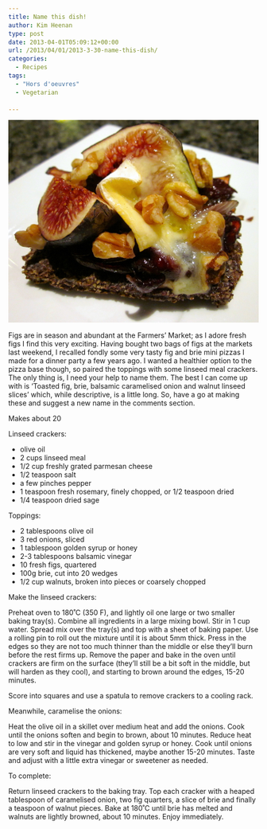 ```yaml
---
title: Name this dish!
author: Kim Heenan
type: post
date: 2013-04-01T05:09:12+00:00
url: /2013/04/01/2013-3-30-name-this-dish/
categories:
  - Recipes
tags:
  - "Hors d'oeuvres"
  - Vegetarian

---
```


![](toasted-fig-brie-linseed-slices.jpg)

Figs are in season and abundant at the Farmers’ Market; as I adore fresh figs I find this very exciting. Having bought two bags of figs at the markets last weekend, I recalled fondly some very tasty fig and brie mini pizzas I made for a dinner party a few years ago. I wanted a healthier option to the pizza base though, so paired the toppings with some linseed meal crackers. The only thing is, I need your help to name them. The best I can come up with is ‘Toasted fig, brie, balsamic caramelised onion and walnut linseed slices’ which, while descriptive, is a little long. So, have a go at making these and suggest a new name in the comments section.

<!--more-->

Makes about 20

Linseed crackers:

  * olive oil
  * 2 cups linseed meal
  * 1/2 cup freshly grated parmesan cheese
  * 1/2 teaspoon salt
  * a few pinches pepper
  * 1 teaspoon fresh rosemary, finely chopped, or 1/2 teaspoon dried
  * 1/4 teaspoon dried sage

Toppings:

  * 2 tablespoons olive oil
  * 3 red onions, sliced
  * 1 tablespoon golden syrup or honey
  * 2-3 tablespoons balsamic vinegar
  * 10 fresh figs, quartered
  * 100g brie, cut into 20 wedges
  * 1/2 cup walnuts, broken into pieces or coarsely chopped

Make the linseed crackers:

Preheat oven to 180˚C (350 F), and lightly oil one large or two smaller baking tray(s). Combine all ingredients in a large mixing bowl. Stir in 1 cup water. Spread mix over the tray(s) and top with a sheet of baking paper. Use a rolling pin to roll out the mixture until it is about 5mm thick. Press in the edges so they are not too much thinner than the middle or else they’ll burn before the rest firms up. Remove the paper and bake in the oven until crackers are firm on the surface (they’ll still be a bit soft in the middle, but will harden as they cool), and starting to brown around the edges, 15-20 minutes.

Score into squares and use a spatula to remove crackers to a cooling rack.

Meanwhile, caramelise the onions:

Heat the olive oil in a skillet over medium heat and add the onions. Cook until the onions soften and begin to brown, about 10 minutes. Reduce heat to low and stir in the vinegar and golden syrup or honey. Cook until onions are very soft and liquid has thickened, maybe another 15-20 minutes. Taste and adjust with a little extra vinegar or sweetener as needed.

To complete:

Return linseed crackers to the baking tray. Top each cracker with a heaped tablespoon of caramelised onion, two fig quarters, a slice of brie and finally a teaspoon of walnut pieces. Bake at 180˚C until brie has melted and walnuts are lightly browned, about 10 minutes. Enjoy immediately.

